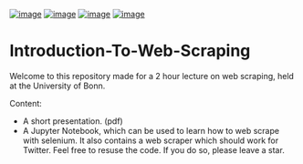 [![image](https://img.shields.io/badge/Python-3.11.0-gray)]()
[![image](https://img.shields.io/badge/platform-win32-gray)]()
[![image](https://img.shields.io/badge/ChromeDriver-Chromium-gray)](https://chromedriver.chromium.org/downloads)
[![image](https://img.shields.io/badge/Selenium-4.7.2-green)](https://www.selenium.dev/)

# Introduction-To-Web-Scraping
Welcome to this repository made for a 2 hour lecture on web scraping, held at the University of Bonn.

Content: 
   - A short presentation. (pdf)
   - A Jupyter Notebook, which can be used to learn how to web scrape with selenium. It also contains a web scraper which should work for Twitter.
Feel free to resuse the code. If you do so, please leave a star.
